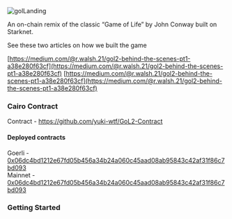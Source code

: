 \
\
![golLanding](https://user-images.githubusercontent.com/5764504/171171394-5f7b5753-6f48-4b5f-96a1-c03d6fb9e222.svg)

An on-chain remix of the classic “Game of Life” by John Conway built on Starknet.

See these two articles on how we built the game 

[https://medium.com/@r.walsh.21/gol2-behind-the-scenes-pt1-a38e280f63cf](https://medium.com/@r.walsh.21/gol2-behind-the-scenes-pt1-a38e280f63cf)
[https://medium.com/@r.walsh.21/gol2-behind-the-scenes-pt1-a38e280f63cf](https://medium.com/@r.walsh.21/gol2-behind-the-scenes-pt1-a38e280f63cf)

### Cairo Contract

Contract - https://github.com/yuki-wtf/GoL2-Contract


#### Deployed contracts

Goerli - [0x06dc4bd1212e67fd05b456a34b24a060c45aad08ab95843c42af31f86c7bd093](https://goerli.voyager.online/contract/0x06dc4bd1212e67fd05b456a34b24a060c45aad08ab95843c42af31f86c7bd093) <br>
Mainnet - [0x06dc4bd1212e67fd05b456a34b24a060c45aad08ab95843c42af31f86c7bd093](https://goerli.voyager.online/contract/0x06dc4bd1212e67fd05b456a34b24a060c45aad08ab95843c42af31f86c7bd093) <br>

### Getting Started
